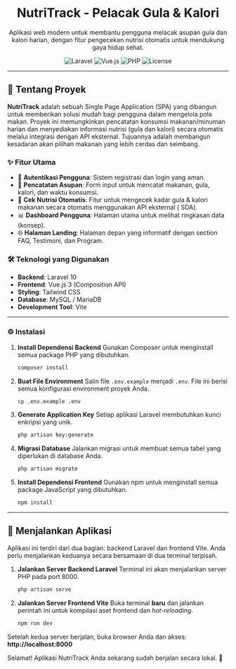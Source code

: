 <div align="center">
  <h1 align="center">NutriTrack - Pelacak Gula & Kalori</h1>

  <p align="center">
    Aplikasi web modern untuk membantu pengguna melacak asupan gula dan kalori harian, dengan fitur pengecekan nutrisi otomatis untuk mendukung gaya hidup sehat.
  </p>

  <p align="center">
    <img src="https://img.shields.io/badge/Laravel-10.x-FF2D20?style=for-the-badge&logo=laravel" alt="Laravel">
    <img src="https://img.shields.io/badge/Vue.js-3.x-4FC08D?style=for-the-badge&logo=vue.js" alt="Vue.js">
    <img src="https://img.shields.io/badge/PHP-8.1%2B-777BB4?style=for-the-badge&logo=php" alt="PHP">
    <img src="https://img.shields.io/badge/License-MIT-blue.svg?style=for-the-badge" alt="License">
  </p>
</div>

---

## 📖 Tentang Proyek

**NutriTrack** adalah sebuah Single Page Application (SPA) yang dibangun untuk memberikan solusi mudah bagi pengguna dalam mengelola pola makan. Proyek ini memungkinkan pencatatan konsumsi makanan/minuman harian dan menyediakan informasi nutrisi (gula dan kalori) secara otomatis melalui integrasi dengan API eksternal. Tujuannya adalah membangun kesadaran akan pilihan makanan yang lebih cerdas dan seimbang.

### ✨ Fitur Utama

* 👤 **Autentikasi Pengguna**: Sistem registrasi dan login yang aman.
* 📝 **Pencatatan Asupan**: Form input untuk mencatat makanan, gula, kalori, dan waktu konsumsi.
* 🤖 **Cek Nutrisi Otomatis**: Fitur untuk mengecek kadar gula & kalori makanan secara otomatis menggunakan API eksternal ( SDA).
* 📊 **Dashboard Pengguna**: Halaman utama untuk melihat ringkasan data (konsep).
* 🌐 **Halaman Landing**: Halaman depan yang informatif dengan section FAQ, Testimoni, dan Program.

### 🛠️ Teknologi yang Digunakan

* **Backend**: Laravel 10
* **Frontend**: Vue.js 3 (Composition API)
* **Styling**: Tailwind CSS
* **Database**: MySQL / MariaDB
* **Development Tool**: Vite

---

### ⚙️ Instalasi

1.  **Install Dependensi Backend**
    Gunakan Composer untuk menginstall semua package PHP yang dibutuhkan.
    ```bash
    composer install
    ```

2.  **Buat File Environment**
    Salin file `.env.example` menjadi `.env`. File ini berisi semua konfigurasi environment proyek Anda.
    ```bash
    cp .env.example .env
    ```

3.  **Generate Application Key**
    Setiap aplikasi Laravel membutuhkan kunci enkripsi yang unik.
    ```bash
    php artisan key:generate
    ```

4.  **Migrasi Database**
    Jalankan migrasi untuk membuat semua tabel yang diperlukan di database Anda.
    ```bash
    php artisan migrate
    ```

5.  **Install Dependensi Frontend**
    Gunakan npm untuk menginstall semua package JavaScript yang dibutuhkan.
    ```bash
    npm install
    ```

---

## 🏃 Menjalankan Aplikasi

Aplikasi ini terdiri dari dua bagian: backend Laravel dan frontend Vite. Anda perlu menjalankan keduanya secara bersamaan di dua terminal terpisah.

1.  **Jalankan Server Backend Laravel**
    Terminal ini akan menjalankan server PHP pada port 8000.
    ```bash
    php artisan serve
    ```

2.  **Jalankan Server Frontend Vite**
    Buka terminal **baru** dan jalankan perintah ini untuk kompilasi aset frontend dan *hot-reloading*.
    ```bash
    npm run dev
    ```

Setelah kedua server berjalan, buka browser Anda dan akses: **http://localhost:8000**

Selamat! Aplikasi NutriTrack Anda sekarang sudah berjalan secara lokal. 🚀
